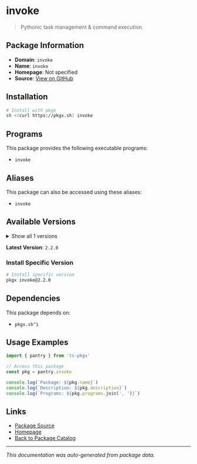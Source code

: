 # invoke

> Pythonic task management & command execution.

## Package Information

- **Domain**: `invoke`
- **Name**: `invoke`
- **Homepage**: Not specified
- **Source**: [View on GitHub](https://github.com/pkgxdev/pantry/tree/main/projects/pyinvoke.org/package.yml)

## Installation

```bash
# Install with pkgx
sh <(curl https://pkgx.sh) invoke
```

## Programs

This package provides the following executable programs:

- `invoke`

## Aliases

This package can also be accessed using these aliases:

- `invoke`

## Available Versions

<details>
<summary>Show all 1 versions</summary>

- `2.2.0`

</details>

**Latest Version**: `2.2.0`

### Install Specific Version

```bash
# Install specific version
pkgx invoke@2.2.0
```

## Dependencies

This package depends on:

- `pkgx.sh^1`

## Usage Examples

```typescript
import { pantry } from 'ts-pkgx'

// Access this package
const pkg = pantry.invoke

console.log(`Package: ${pkg.name}`)
console.log(`Description: ${pkg.description}`)
console.log(`Programs: ${pkg.programs.join(', ')}`)
```

## Links

- [Package Source](https://github.com/pkgxdev/pantry/tree/main/projects/pyinvoke.org/package.yml)
- [Homepage](#)
- [Back to Package Catalog](../package-catalog.md)

---

*This documentation was auto-generated from package data.*
